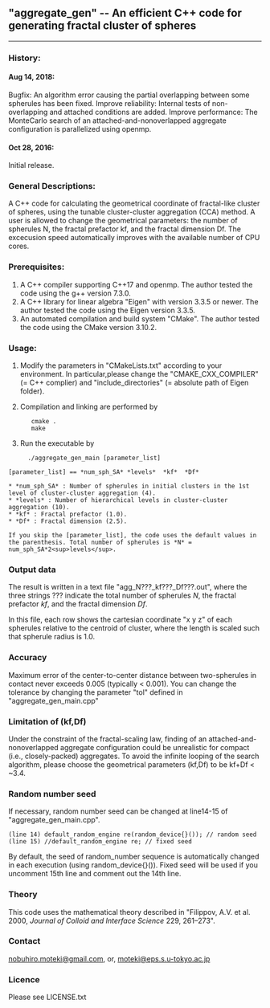 ##  "aggregate_gen" -- An efficient C++ code for generating fractal cluster of spheres
---

### History:
#### Aug 14, 2018:
  Bugfix: An algorithm error causing the partial overlapping between some spherules has been fixed.
  Improve reliability: Internal tests of non-overlapping and attached conditions are added.
  Improve performance: The MonteCarlo search of an attached-and-nonoverlapped aggregate configuration is parallelized using openmp.

#### Oct 28, 2016:
  Initial release.

### General Descriptions:
  A C++ code for calculating the geometrical coordinate of fractal-like cluster of spheres, using the tunable cluster-cluster aggregation (CCA) method.
  A user is allowed to change the geometrical parameters: the number of spherules N, the fractal prefactor kf, and the fractal dimension Df.
  The excecusion speed automatically improves with the available number of CPU cores. 


### Prerequisites:
  1. A C++ compiler supporting C++17 and openmp. The author tested the code using the g++ version 7.3.0.
  2. A C++ library for linear algebra "Eigen" with version 3.3.5 or newer. The author tested the code using the Eigen version 3.3.5.
  3. An automated compilation and build system "CMake". The author tested the code using the CMake version 3.10.2.


### Usage:
  1. Modify the parameters in "CMakeLists.txt" according to your environment.
  In particular,please change the "CMAKE_CXX_COMPILER" (= C++ complier) and "include_directories" (= absolute path of Eigen folder).

  2. Compilation and linking are performed by

            cmake .
            make

  3. Run the executable by

           ./aggregate_gen_main [parameter_list]

    [parameter_list] == *num_sph_SA* *levels*  *kf*  *Df*

    * *num_sph_SA* : Number of spherules in initial clusters in the 1st level of cluster-cluster aggregation (4).
    * *levels* : Number of hierarchical levels in cluster-cluster aggregation (10).
    * *kf* : Fractal prefactor (1.0).
    * *Df* : Fractal dimension (2.5).

    If you skip the [parameter_list], the code uses the default values in the parenthesis. Total number of spherules is *N* = num_sph_SA*2<sup>levels</sup>.


### Output data
  The result is written in a text file "agg_N???_kf???_Df???.out", where the three strings ??? indicate the total number of spherules *N*, the fractal prefactor *kf*, and the fractal dimension *Df*.

  In this file, each row shows the cartesian coordinate "x y z" of each spherules relative to the centroid of cluster, where the
  length is scaled such that spherule radius is 1.0.

### Accuracy
Maximum error of the center-to-center distance between two-spherules in contact never exceeds 0.005 (typically < 0.001). You can change the tolerance by changing the parameter "tol" defined in "aggregate_gen_main.cpp"

### Limitation of (kf,Df)
Under the constraint of the fractal-scaling law, finding of an attached-and-nonoverlapped aggregate configuration could be unrealistic for compact (i.e., closely-packed) aggregates. To avoid the infinite looping of the search algorithm, please choose the geometrical parameters (kf,Df) to be kf+Df < ~3.4.

### Random number seed
If necessary, random number seed can be changed at line14-15 of "aggregate_gen_main.cpp".

    (line 14) default_random_engine re(random_device{}()); // random seed
    (line 15) //default_random_engine re; // fixed seed

By default, the seed of random_number sequence is automatically changed in each execution (using random_device{}()). Fixed seed will be used if you uncomment 15th line and comment out the 14th line.

### Theory
  This code uses the mathematical theory described in "Filippov, A.V. et al. 2000, *Journal of Colloid and Interface Science* 229, 261–273".

### Contact
nobuhiro.moteki@gmail.com, or, moteki@eps.s.u-tokyo.ac.jp

### Licence
Please see LICENSE.txt
